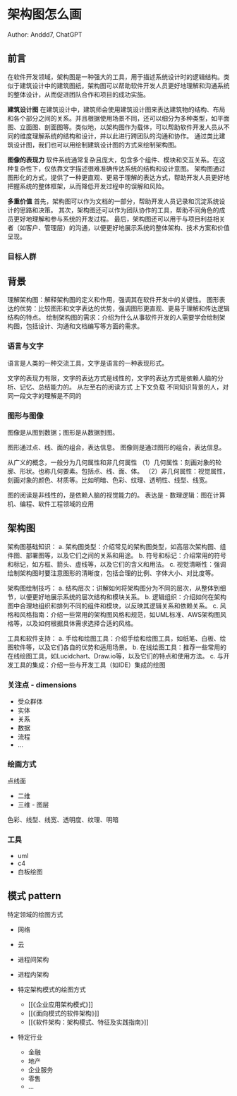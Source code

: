 # 架构图怎么画

Author: Anddd7, ChatGPT

## 前言

在软件开发领域，架构图是一种强大的工具，用于描述系统设计时的逻辑结构。类似于建筑设计中的建筑图纸，架构图可以帮助软件开发人员更好地理解和沟通系统的整体设计，从而促进团队合作和项目的成功实施。

**建筑设计图**
在建筑设计中，建筑师会使用建筑设计图来表达建筑物的结构、布局和各个部分之间的关系。并且根据使用场景不同，还可以细分为多种类型，如平面图、立面图、剖面图等。类似地，以架构图作为载体，可以帮助软件开发人员从不同的维度理解系统的结构和设计，并以此进行跨团队的沟通和协作。
通过类比建筑设计图，我们也可以用绘制建筑设计图的方式来绘制架构图。

**图像的表现力**
软件系统通常复杂且庞大，包含多个组件、模块和交互关系。在这种复杂性下，仅依靠文字描述很难准确传达系统的结构和设计意图。
架构图通过图形化的方式，提供了一种更直观、更易于理解的表达方式，帮助开发人员更好地把握系统的整体框架，从而降低开发过程中的误解和风险。

**多重价值**
首先，架构图可以作为文档的一部分，帮助开发人员记录和沉淀系统设计的思路和决策。
其次，架构图还可以作为团队协作的工具，帮助不同角色的成员更好地理解和参与系统的开发过程。
最后，架构图还可以用于与项目利益相关者（如客户、管理层）的沟通，以便更好地展示系统的整体架构、技术方案和价值呈现。

### 目标人群

## 背景

理解架构图：解释架构图的定义和作用，强调其在软件开发中的关键性。
图形表达的优势：比较图形和文字表达的优势，强调图形更直观、更易于理解和传达逻辑结构的特点。
绘制架构图的需求：介绍为什么从事软件开发的人需要学会绘制架构图，包括设计、沟通和文档编写等方面的需求。

### 语言与文字

语言是人类的一种交流工具，文字是语言的一种表现形式。

文字的表现力有限，文字的表达方式是线性的，文字的表达方式是依赖人脑的分析、记忆、总结能力的。
从左至右的阅读方式
上下文负载
不同知识背景的人，对同一段文字的理解是不同的

### 图形与图像

图像是从图到数据；图形是从数据到图。

图形通过点、线、面的组合，表达信息。
图像则是通过图形的组合，表达信息。

从广义的概念，一般分为几何属性和非几何属性
（1）几何属性：刻画对象的轮廓、形状。也称几何要素。包括点、线、面、体。
（2）非几何属性：视觉属性，刻画对象的颜色、材质等。比如明暗、色彩、纹理、透明性、线型、线宽。

图的阅读是非线性的，是依赖人脑的视觉能力的。
表达是 - 数理逻辑：图在计算机、编程、软件工程领域的应用

## 架构图

架构图基础知识：
a. 架构图类型：介绍常见的架构图类型，如高层次架构图、组件图、部署图等，以及它们之间的关系和用途。
b. 符号和标记：介绍常用的符号和标记，如方框、箭头、虚线等，以及它们的含义和用法。
c. 视觉清晰性：强调绘制架构图时要注意图形的清晰度，包括合理的比例、字体大小、对比度等。

架构图绘制技巧：
a. 结构层次：讲解如何将架构图分为不同的层次，从整体到细节，以便更好地展示系统的层次结构和模块关系。
b. 逻辑组织：介绍如何在架构图中合理地组织和排列不同的组件和模块，以反映其逻辑关系和依赖关系。
c. 风格和风格指南：介绍一些常用的架构图风格和规范，如UML标准、AWS架构图风格等，以及如何根据具体需求选择合适的风格。

工具和软件支持：
a. 手绘和绘图工具：介绍手绘和绘图工具，如纸笔、白板、绘图软件等，以及它们各自的优势和适用场景。
b. 在线绘图工具：推荐一些常用的在线绘图工具，如Lucidchart、Draw.io等，以及它们的特点和使用方法。
c. 与开发工具的集成：介绍一些与开发工具（如IDE）集成的绘图

### 关注点 - dimensions

- 受众群体
- 实体
- 关系
- 数据
- 流程
- ...

### 绘画方式

点线面

- 二维
- 三维 - 图层

色彩、线型、线宽、透明度、纹理、明暗

### 工具

- uml
- c4
- 白板绘图

## 模式 pattern

特定领域的绘图方式

- 网络
- 云
- 进程间架构
- 进程内架构

- 特定架构模式的绘图方式
  - [[《企业应用架构模式》]]
  - [[《面向模式的软件架构》]]
  - [[《软件架构：架构模式、特征及实践指南》]]
- 特定行业
  - 金融
  - 地产
  - 企业服务
  - 零售
  - ...
